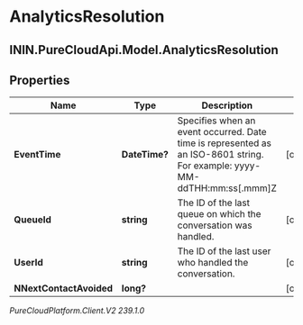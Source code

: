 # AnalyticsResolution

## ININ.PureCloudApi.Model.AnalyticsResolution

## Properties

|Name | Type | Description | Notes|
|------------ | ------------- | ------------- | -------------|
| **EventTime** | **DateTime?** | Specifies when an event occurred. Date time is represented as an ISO-8601 string. For example: yyyy-MM-ddTHH:mm:ss[.mmm]Z | [optional] |
| **QueueId** | **string** | The ID of the last queue on which the conversation was handled. | [optional] |
| **UserId** | **string** | The ID of the last user who handled the conversation. | [optional] |
| **NNextContactAvoided** | **long?** |  | [optional] |



_PureCloudPlatform.Client.V2 239.1.0_
